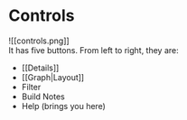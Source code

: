 # Controls

![[controls.png]]  
It has five buttons. From left to right, they are:
- [[Details]]
- [[Graph|Layout]]
- Filter
- Build Notes
- Help (brings you here)
